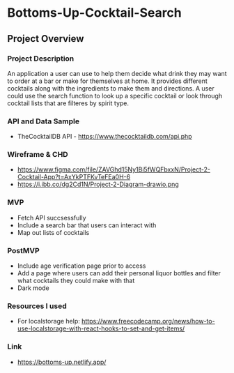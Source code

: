 # Bottoms-Up-Cocktail-Search

## Project Overview

### Project Description
An application a user can use to help them decide what drink they may want to order at a bar or make for themselves at home. It provides different cocktails along with the ingredients to make them and directions. A user could use the search function to look up a specific cocktail or look through cocktail lists that are filteres by spirit type. 

### API and Data Sample 
- TheCocktailDB API - https://www.thecocktaildb.com/api.php

### Wireframe & CHD
- https://www.figma.com/file/ZAVGhd15Ny1Bi5fWQFbxxN/Project-2-Cocktail-App?t=AxYkPTFKvTeFEa0H-6
- https://i.ibb.co/dg2Cd1N/Project-2-Diagram-drawio.png

### MVP
- Fetch API succsessfully
- Include a search bar that users can interact with
- Map out lists of cocktails  

### PostMVP
- Include age verification page prior to access
- Add a page where users can add their personal liquor bottles and filter what cocktails they could make with that
- Dark mode

### Resources I used
- For localstorage help: https://www.freecodecamp.org/news/how-to-use-localstorage-with-react-hooks-to-set-and-get-items/

### Link
- https://bottoms-up.netlify.app/

